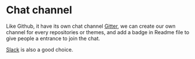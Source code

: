 # Chat channel

Like Github, it have its own chat channel [Gitter](https://gitter.im), we can create our own channel for every repositories or themes, and add a badge in Readme file to give people a entrance to join the chat.

[Slack](https://slack.com/) is also a good choice.

